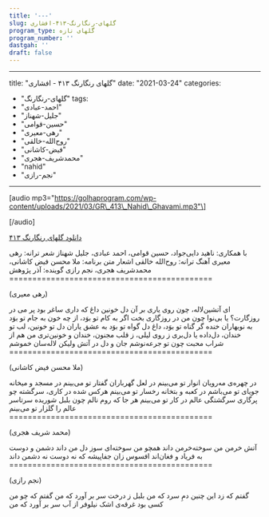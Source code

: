 ```yaml
---
title: '---'
slug: گلهای-رنگارنگ-۴۱۳-افشاری
program_type: گلهای تازه
program_number: ''
dastgah: ''
draft: false
---
```


---
title: "گلهای رنگارنگ ۴۱۳ - افشاری"
date: "2021-03-24"
categories: 
  - "گلهای-رنگارنگ"
tags: 
  - "احمد-عبادی"
  - "جلیل-شهناز"
  - "حسین-قوامی"
  - "رهی-معیری"
  - "روح‌الله-خالقی"
  - "فیض-کاشانی"
  - "محمد‌شریف-هجری"
  - "nahid"
  - "نجم-رازی"
---

\[audio mp3="https://golhaprogram.com/wp-content/uploads/2021/03/GR\_413\_Nahid\_Ghavami.mp3"\]

\[/audio\]

[دانلود گلهای رنگارنگ ۴۱۳](https://golhaprogram.com/wp-content/uploads/2021/03/GR_413_Nahid_Ghavami.mp3)

با همکاری: ناهید دایی‌جواد، حسین قوامی، احمد عبادی، جلیل شهناز شعر ترانه: رهی معیری آهنگ ترانه: روح‌الله خالقی اشعار متن برنامه: ملا محسن فیض كاشانی، محمد‌شریف هجری، نجم رازی گوینده: آذر پژوهش ============================================

(رهی معیری)

ای آتشین‌لاله، چون روی یاری بر آن دل خونین داغ که داری ساغر بود پر می در روزگارت؟ یا بی‌نوا چون من در روزگاری بخت اگر به کام تو بوَد، از چه خون به جام تو بوَد به نوبهاران خنده گر گناه تو بوَد، داغ دل گواه تو بوَد به عشق یاران دل تو خونین، لب تو خندان، دل‌داده یا دل‌بری ز روی لیلی، ز قلب مجنون، خندان و خونین‌تری من هم از شراب محبت چون تو جرعه‌نوشم جان و دل در آتش ولیکن لاله‌سان خموشم ============================================

(ملا محسن فیض کاشانی)

در چهره‌ی مه‌رویان انوار تو می‌بینم در لعل گهرباران گفتار تو می‌بینم در مسجد و میخانه جویای تو می‌باشم در کعبه و بتخانه رخسار تو می‌بینم هرکس شده در کاری، سرگشته چو پرگاری سرگشتگی عالم در کار تو می‌بینم هر جا که روم نالم چون بلبل شوریده سرتاسر عالم را گلزار تو می‌بینم ============================================

(محمد شریف هجری)

آتش خرمن من سوخته‌خرمن داند همچو من سوخته‌ای سوز دل من داند دشمن و دوست به فریاد و فغان‌اند افسوس زان جفاپیشه که نه دوست نه دشمن داند ============================================

(نجم رازی)

گفتم كه زد این چنین دمِ سرد که من بلبل ز درخت سر بر آورد که من گفتم که چو من کسی بود غرقه‌ی اشک نیلوفر از آب سر بر آورد که من
